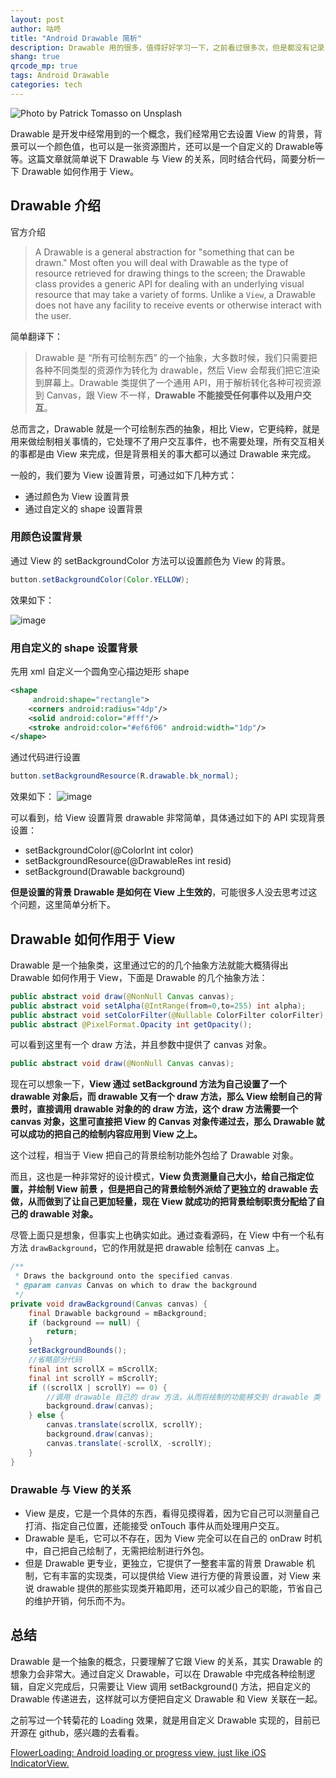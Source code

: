 ```yaml
---
layout: post
author: 咕咚
title: "Android Drawable 简析"
description: Drawable 用的很多，值得好好学习一下，之前看过很多次，但是都没有记录，这次记录之。Drawable 有很多应用场景，多多挖掘。
shang: true
qrcode_mp: true
tags: Android Drawable
categories: tech 
---
```


![Photo by Patrick Tomasso on Unsplash](http://upload-images.jianshu.io/upload_images/588640-f3c7beeead2d22c8.jpg?imageMogr2/auto-orient/strip%7CimageView2/2/w/1240)

Drawable 是开发中经常用到的一个概念，我们经常用它去设置 View 的背景，背景可以一个颜色值，也可以是一张资源图片，还可以是一个自定义的 Drawable等等。这篇文章就简单说下 Drawable 与 View 的关系，同时结合代码，简要分析一下 Drawable 如何作用于 View。

## Drawable 介绍

官方介绍

> A Drawable is a general abstraction for "something that can be drawn." Most often you will deal with Drawable as the type of resource retrieved for drawing things to the screen; the Drawable class provides a generic API for dealing with an underlying visual resource that may take a variety of forms. Unlike a `View`, a Drawable does not have any facility to receive events or otherwise interact with the user.

简单翻译下：

> Drawable 是 “所有可绘制东西” 的一个抽象，大多数时候，我们只需要把各种不同类型的资源作为转化为 drawable，然后 View 会帮我们把它渲染到屏幕上。Drawable 类提供了一个通用 API，用于解析转化各种可视资源到 Canvas，跟 View 不一样，**Drawable 不能接受任何事件以及用户交互**。

总而言之，Drawable 就是一个可绘制东西的抽象，相比 View，它更纯粹，就是用来做绘制相关事情的，它处理不了用户交互事件，也不需要处理，所有交互相关的事都是由 View 来完成，但是背景相关的事大都可以通过 Drawable 来完成。

一般的，我们要为 View 设置背景，可通过如下几种方式：

* 通过颜色为 View 设置背景
* 通过自定义的 shape 设置背景

### 用颜色设置背景
通过 View 的 setBackgroundColor 方法可以设置颜色为 View 的背景。
```java
button.setBackgroundColor(Color.YELLOW);
```
效果如下：

![image](http://upload-images.jianshu.io/upload_images/588640-10df2a93e49cce80.jpg?imageMogr2/auto-orient/strip%7CimageView2/2/w/1240)

### 用自定义的 shape 设置背景

先用 xml 自定义一个圆角空心描边矩形 shape

```xml
<shape
     android:shape="rectangle">
    <corners android:radius="4dp"/>
    <solid android:color="#fff"/>
    <stroke android:color="#ef6f06" android:width="1dp"/>
</shape>
```
通过代码进行设置
```java
button.setBackgroundResource(R.drawable.bk_normal);
```

效果如下：
![image](http://upload-images.jianshu.io/upload_images/588640-3d920cfacd70e1aa.jpg?imageMogr2/auto-orient/strip%7CimageView2/2/w/1240)

可以看到，给 View 设置背景 drawable 非常简单，具体通过如下的 API 实现背景设置：

* setBackgroundColor(@ColorInt int color)
* setBackgroundResource(@DrawableRes int resid)
* setBackground(Drawable background)

**但是设置的背景 Drawable 是如何在 View 上生效的**，可能很多人没去思考过这个问题，这里简单分析下。

## Drawable 如何作用于 View 

Drawable 是一个抽象类，这里通过它的的几个抽象方法就能大概猜得出 Drawable 如何作用于 View，下面是 Drawable 的几个抽象方法：

```java
public abstract void draw(@NonNull Canvas canvas);
public abstract void setAlpha(@IntRange(from=0,to=255) int alpha);
public abstract void setColorFilter(@Nullable ColorFilter colorFilter);
public abstract @PixelFormat.Opacity int getOpacity();
```

可以看到这里有一个 draw 方法，并且参数中提供了 canvas 对象。

```java
public abstract void draw(@NonNull Canvas canvas);
```

现在可以想象一下，**View 通过 setBackground 方法为自己设置了一个 drawable 对象后，而 drawable 又有一个 draw 方法，那么 View 绘制自己的背景时，直接调用 drawable 对象的的 draw 方法，这个 draw 方法需要一个 canvas 对象，这里可直接把 View 的 Canvas 对象传递过去，那么 Drawable 就可以成功的把自己的绘制内容应用到 View 之上。**

这个过程，相当于 View 把自己的背景绘制功能外包给了 Drawable 对象。

而且，这也是一种非常好的设计模式，**View 负责测量自己大小，给自己指定位置，并绘制 View 前景 ，但是把自己的背景绘制外派给了更独立的 drawable 去做，从而做到了让自己更加轻量，现在 View 就成功的把背景绘制职责分配给了自己的 drawable 对象。**

尽管上面只是想象，但事实上也确实如此。通过查看源码，在 View 中有一个私有方法 `drawBackground`，它的作用就是把 drawable 绘制在 canvas 上。
```java
/**
 * Draws the background onto the specified canvas.
 * @param canvas Canvas on which to draw the background
 */
private void drawBackground(Canvas canvas) {
	final Drawable background = mBackground;
	if (background == null) {
		return;
	}
	setBackgroundBounds();
    //省略部分代码
	final int scrollX = mScrollX;
	final int scrollY = mScrollY;
	if ((scrollX | scrollY) == 0) {
        //调用 drawable 自己的 draw 方法，从而将绘制的功能移交到 drawable 类
		background.draw(canvas);
	} else {
		canvas.translate(scrollX, scrollY);
		background.draw(canvas);
		canvas.translate(-scrollX, -scrollY);
	}
}
```

### Drawable 与 View 的关系

* View 是皮，它是一个具体的东西，看得见摸得着，因为它自己可以测量自己打消、指定自己位置，还能接受 onTouch 事件从而处理用户交互。
* Drawable 是毛，它可以不存在，因为 View 完全可以在自己的 onDraw 时机中，自己把自己绘制了，无需把绘制进行外包。
* 但是 Drawable 更专业，更独立，它提供了一整套丰富的背景 Drawable 机制，它有丰富的实现类，可以提供给 View 进行方便的背景设置，对 View 来说 drawable 提供的那些实现类开箱即用，还可以减少自己的职能，节省自己的维护开销，何乐而不为。

## 总结

Drawable 是一个抽象的概念，只要理解了它跟 View 的关系，其实 Drawable 的想象力会非常大。通过自定义 Drawable，可以在 Drawable 中完成各种绘制逻辑，自定义完成后，只需要让 View 调用 setBackground() 方法，把自定义的 Drawable 传递进去，这样就可以方便把自定义 Drawable 和 View 关联在一起。

之前写过一个转菊花的 Loading 效果，就是用自定义 Drawable 实现的，目前已开源在 github，感兴趣的去看看。

[FlowerLoading: Android loading or progress view, just like iOS IndicatorView\.](https://github.com/maoruibin/FlowerLoading)